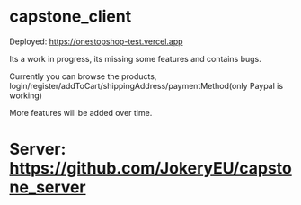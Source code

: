 # capstone_client

Deployed: https://onestopshop-test.vercel.app

Its a work in progress, its missing some features and contains bugs.

Currently you can browse the products, login/register/addToCart/shippingAddress/paymentMethod(only Paypal is working)

More features will be added over time.

# Server: https://github.com/JokeryEU/capstone_server
